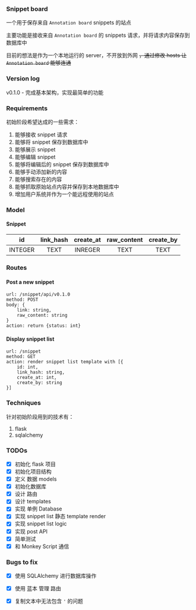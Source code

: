 ### Snippet board
一个用于保存来自 `Annotation board` snippets 的站点

主要功能是接收来自 `Annotation board` 的 snippets 请求，并将请求内容保存到数据库中

目前的想法是作为一个本地运行的 server，不开放到外网 ~~，通过修改 hosts 让 `Annotation board` 能够连通~~

### Version log
v0.1.0 - 完成基本架构，实现最简单的功能

### Requirements
初始阶段希望达成的一些需求：
1. 能够接收 snippet 请求
2. 能够将 snippet 保存到数据库中
3. 能够展示 snippet
4. 能够编辑 snippet
5. 能够将编辑后的 snippet 保存到数据库中
6. 能够手动添加新的内容
7. 能够搜索存在的内容
8. 能够抓取原始站点内容并保存到本地数据库中
10. 增加用户系统并作为一个能远程使用的站点

### Model
#### Snippet
| id | link\_hash | create\_at | raw\_content | create\_by |
| :------: | :------:| :------: | :------: | :------: |
| INTEGER | TEXT | INREGER | TEXT | TEXT |

### Routes
#### Post a new snippet
```
url: /snippet/api/v0.1.0
method: POST
body: {
    link: string,
    raw_content: string
}
action: return {status: int}
```

#### Display snippet list
```
url: /snippet
method: GET
action: render snippet list template with [{
    id: int,
    link_hash: string,
    create_at: int,
    create_by: string
}]
```

### Techniques
针对初始阶段用到的技术有：
1. flask
2. sqlalchemy

### TODOs
- [x] 初始化 flask 项目
- [x] 初始化项目结构
- [x] 定义 数据 models
- [x] 初始化数据库
- [x] 设计 路由
- [x] 设计 templates
- [x] 实现 单例 Database
- [x] 实现 snippet list 静态 template render
- [x] 实现 snippet list logic
- [x] 实现 post API
- [x] 简单测试
- [x] 和 Monkey Script 通信

### Bugs to fix
- [x] 使用 SQLAlchemy 进行数据库操作
- [x] 使用 蓝本 管理 路由
- [x] 复制文本中无法包含 `'` 的问题


